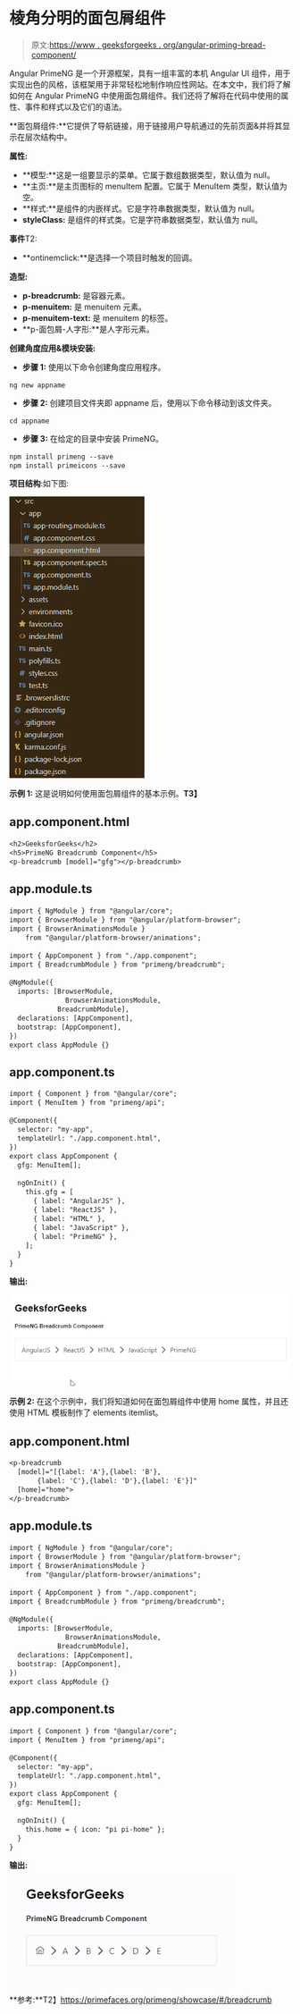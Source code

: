 # 棱角分明的面包屑组件

> 原文:[https://www . geeksforgeeks . org/angular-priming-bread-component/](https://www.geeksforgeeks.org/angular-primeng-breadcrumb-component/)

Angular PrimeNG 是一个开源框架，具有一组丰富的本机 Angular UI 组件，用于实现出色的风格，该框架用于非常轻松地制作响应性网站。在本文中，我们将了解如何在 Angular PrimeNG 中使用面包屑组件。我们还将了解将在代码中使用的属性、事件和样式以及它们的语法。

**面包屑组件:**它提供了导航链接，用于链接用户导航通过的先前页面&并将其显示在层次结构中。

**属性:**

*   **模型:**这是一组要显示的菜单。它属于数组数据类型，默认值为 null。
*   **主页:**是主页图标的 menuItem 配置。它属于 MenuItem 类型，默认值为空。
*   **样式:**是组件的内嵌样式。它是字符串数据类型，默认值为 null。
*   **styleClass:** 是组件的样式类。它是字符串数据类型，默认值为 null。

**事件**T2:

*   **ontinemclick:**是选择一个项目时触发的回调。

**造型:**

*   **p-breadcrumb:** 是容器元素。
*   **p-menuitem:** 是 menuitem 元素。
*   **p-menuitem-text:** 是 menuitem 的标签。
*   **p-面包屑-人字形:**是人字形元素。

**创建角度应用&模块安装:**

*   **步骤 1:** 使用以下命令创建角度应用程序。

```
ng new appname
```

*   **步骤 2:** 创建项目文件夹即 appname 后，使用以下命令移动到该文件夹。

```
cd appname
```

*   **步骤 3:** 在给定的目录中安装 PrimeNG。

```
npm install primeng --save
npm install primeicons --save
```

**项目结构**:如下图:

![](img/6e2ac1499ceea2e58d3439c1f9f0d39a.png)

**示例 1:** 这是说明如何使用面包屑组件的基本示例。**T3】**

## app.component.html

```
<h2>GeeksforGeeks</h2>
<h5>PrimeNG Breadcrumb Component</h5>
<p-breadcrumb [model]="gfg"></p-breadcrumb>
```

## app.module.ts

```
import { NgModule } from "@angular/core";
import { BrowserModule } from "@angular/platform-browser";
import { BrowserAnimationsModule } 
    from "@angular/platform-browser/animations";

import { AppComponent } from "./app.component";
import { BreadcrumbModule } from "primeng/breadcrumb";

@NgModule({
  imports: [BrowserModule, 
              BrowserAnimationsModule, 
            BreadcrumbModule],
  declarations: [AppComponent],
  bootstrap: [AppComponent],
})
export class AppModule {}
```

## app.component.ts

```
import { Component } from "@angular/core";
import { MenuItem } from "primeng/api";

@Component({
  selector: "my-app",
  templateUrl: "./app.component.html",
})
export class AppComponent {
  gfg: MenuItem[];

  ngOnInit() {
    this.gfg = [
      { label: "AngularJS" },
      { label: "ReactJS" },
      { label: "HTML" },
      { label: "JavaScript" },
      { label: "PrimeNG" },
    ];
  }
}
```

**输出:**

![](img/197ca01fcc866587b4fbff18a34e743b.png)

**示例 2:** 在这个示例中，我们将知道如何在面包屑组件中使用 home 属性，并且还使用 HTML 模板制作了 elements itemlist。

## app.component.html

```
<p-breadcrumb
  [model]="[{label: 'A'},{label: 'B'},
       {label: 'C'},{label: 'D'},{label: 'E'}]"
  [home]="home">
</p-breadcrumb>
```

## app.module.ts

```
import { NgModule } from "@angular/core";
import { BrowserModule } from "@angular/platform-browser";
import { BrowserAnimationsModule } 
    from "@angular/platform-browser/animations";

import { AppComponent } from "./app.component";
import { BreadcrumbModule } from "primeng/breadcrumb";

@NgModule({
  imports: [BrowserModule, 
              BrowserAnimationsModule, 
            BreadcrumbModule],
  declarations: [AppComponent],
  bootstrap: [AppComponent],
})
export class AppModule {}
```

## app.component.ts

```
import { Component } from "@angular/core";
import { MenuItem } from "primeng/api";

@Component({
  selector: "my-app",
  templateUrl: "./app.component.html",
})
export class AppComponent {
  gfg: MenuItem[];

  ngOnInit() {
    this.home = { icon: "pi pi-home" };
  }
}
```

**输出:**

![](img/79d76fada11860a51336c8a7e36509c6.png)

**参考:**T2】https://primefaces.org/primeng/showcase/#/breadcrumb